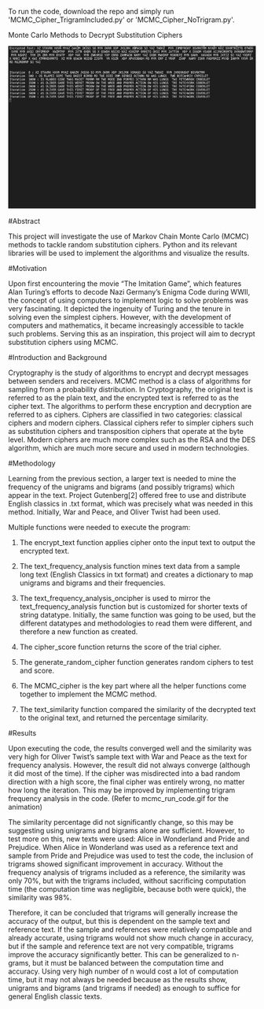 To run the code, download the repo and simply run 'MCMC_Cipher_TrigramIncluded.py' or 'MCMC_Cipher_NoTrigram.py'.

Monte Carlo Methods to Decrypt Substitution Ciphers

![Alt Text](https://github.com/jihwankimqd/MCMC_Cipher/blob/master/mcmc_run_code.gif?raw=true)

#Abstract

This project will investigate the use of Markov Chain Monte Carlo (MCMC) methods to tackle random substitution ciphers. Python and its relevant libraries will be used to implement the algorithms and visualize the results.

#Motivation

Upon first encountering the movie “The Imitation Game”, which features Alan Turing’s efforts to decode Nazi Germany’s Enigma Code during WWII, the concept of using computers to implement logic to solve problems was very fascinating. It depicted the ingenuity of Turing and the tenure in solving even the simplest ciphers. However, with the development of computers and mathematics, it became increasingly accessible to tackle such problems. Serving this as an inspiration, this project will aim to decrypt substitution ciphers using MCMC.

#Introduction and Background

Cryptography is the study of algorithms to encrypt and decrypt messages between senders and receivers. MCMC method is a class of algorithms for sampling from a probability distribution. In Cryptography, the original text is referred to as the plain text, and the encrypted text is referred to as the cipher text. The algorithms to perform these encryption and decryption are referred to as ciphers. Ciphers are classified in two categories: classical ciphers and modern ciphers. Classical ciphers refer to simpler ciphers such as substitution ciphers and transposition ciphers that operate at the byte level. Modern ciphers are much more complex such as the RSA and the DES algorithm, which are much more secure and used in modern technologies.

#Methodology

Learning from the previous section, a larger text is needed to mine the frequency of the unigrams and bigrams (and possibly trigrams) which appear in the text. Project Gutenberg[2] offered free to use and distribute English classics in .txt format, which was precisely what was needed in this method. Initially, War and Peace, and Oliver Twist had been used.

Multiple functions were needed to execute the program:
1)	The encrypt_text function applies cipher onto the input text to output the encrypted text.

2)	The text_frequency_analysis function mines text data from a sample long text (English Classics in txt format) and creates a dictionary to map unigrams and bigrams and their frequencies.

3)	The text_frequency_analysis_oncipher is used to mirror the text_frequency_analysis function but is customized for shorter texts of string datatype. Initially, the same function was going to be used, but the different datatypes and methodologies to read them were different, and therefore a new function as created.

4)	The cipher_score function returns the score of the trial cipher.

5)	The generate_random_cipher function generates random ciphers to test and score.

6)	The MCMC_cipher is the key part where all the helper functions come together to implement the MCMC method.

7)	The text_similarity function compared the similarity of the decrypted text to the original text, and returned the percentage similarity.

#Results

Upon executing the code, the results converged well and the similarity was very high for Oliver Twist’s sample text with War and Peace as the text for frequency analysis. However, the result did not always converge (although it did most of the time). If the cipher was misdirected into a bad random direction with a high score, the final cipher was entirely wrong, no matter how long the iteration. This may be improved by implementing trigram frequency analysis in the code. (Refer to mcmc_run_code.gif for the animation)

The similarity percentage did not significantly change, so this may be suggesting using unigrams and bigrams alone are sufficient. However, to test more on this, new texts were used: Alice in Wonderland and  Pride and Prejudice.
When Alice in Wonderland was used as a reference text and sample from Pride and Prejudice was used to test the code, the inclusion of trigrams showed significant improvement in accuracy. Without the frequency analysis of trigrams included as a reference, the similarity was only 70%, but with the trigrams included, without sacrificing computation time (the computation time was negligible, because both were quick), the similarity was 98%.

Therefore, it can be concluded that trigrams will generally increase the accuracy of the output, but this is dependent on the sample text and reference text. If the sample and references were relatively compatible and already accurate, using trigrams would not show much change in accuracy, but if the sample and reference text are not very compatible, trigrams improve the accuracy significantly better. This can be generalized to n-grams, but it must be balanced between the computation time and accuracy. Using very high number of n would cost a lot of computation time, but it may not always be needed because as the results show, unigrams and bigrams (and trigrams if needed) as enough to suffice for general English classic texts.
